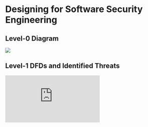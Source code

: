 # Designing for Software Security Engineering

## Level-0 Diagram
![](https://github.com/caseyschmitz/CYBR8420-GotRoot/blob/master/Images/L0_Bitwarden.png)

## Level-1 DFDs and Identified Threats
![](https://github.com/caseyschmitz/CYBR8420-GotRoot/blob/master/Images/DFD_Bitwarden.htm)
